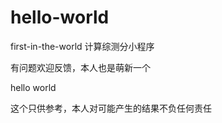 # hello-world
first-in-the-world
计算综测分小程序

有问题欢迎反馈，本人也是萌新一个

hello world

这个只供参考，本人对可能产生的结果不负任何责任


